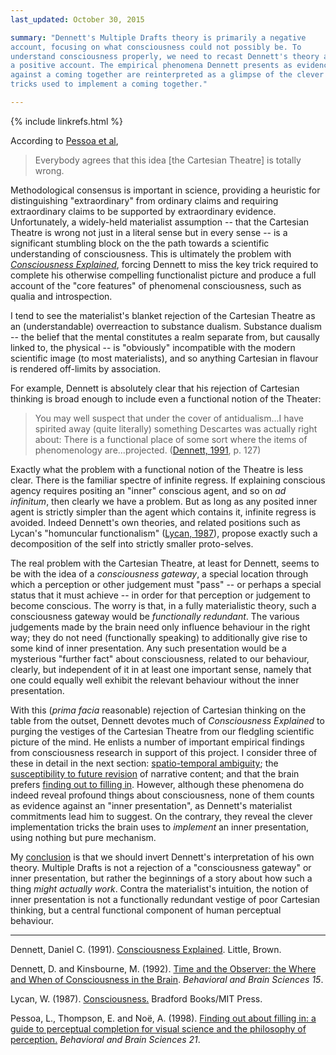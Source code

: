 ```yaml
---
last_updated: October 30, 2015

summary: "Dennett's Multiple Drafts theory is primarily a negative
account, focusing on what consciousness could not possibly be. To
understand consciousness properly, we need to recast Dennett's theory as
a positive account. The empirical phenomena Dennett presents as evidence
against a coming together are reinterpreted as a glimpse of the clever
tricks used to implement a coming together."

---
```


{% include linkrefs.html %}

According to [Pessoa et al](#pessoa98),

> Everybody agrees that this idea [the Cartesian Theatre] is totally wrong.

Methodological consensus is important in science, providing a heuristic
for distinguishing "extraordinary" from ordinary claims and requiring
extraordinary claims to be supported by extraordinary evidence.
Unfortunately, a widely-held materialist assumption -- that the
Cartesian Theatre is wrong not just in a literal sense but in every
sense -- is a significant stumbling block on the the path towards a
scientific understanding of consciousness. This is ultimately the
problem with [_Consciousness Explained_](#dennett91a), forcing Dennett
to miss the key trick required to complete his otherwise compelling
functionalist picture and produce a full account of the "core features"
of phenomenal consciousness, such as qualia and introspection.

I tend to see the materialist's blanket rejection of the Cartesian
Theatre as an (understandable) overreaction to substance dualism.
Substance dualism -- the belief that the mental constitutes a realm
separate from, but causally linked to, the physical -- is "obviously"
incompatible with the modern scientific image (to most materialists),
and so anything Cartesian in flavour is rendered off-limits by
association.

For example, Dennett is absolutely clear that his rejection of Cartesian
thinking is broad enough to include even a functional notion of the
Theater:

> You may well suspect that under the cover of antidualism...I have
> spirited away (quite literally) something Descartes was actually right
> about: There is a functional place of some sort where the items of
> phenomenology are...projected.
> ([Dennett, 1991](#dennett91a), p. 127)

Exactly what the problem with a functional notion of the Theatre is less
clear. There is the familiar spectre of infinite regress. If explaining
conscious agency requires positing an "inner" conscious agent, and so on
_ad infinitum_, then clearly we have a problem. But as long as any
posited inner agent is strictly simpler than the agent which contains
it, infinite regress is avoided. Indeed Dennett's own theories, and
related positions such as Lycan's "homuncular functionalism"
([Lycan, 1987](#lycan87)), propose exactly such a decomposition of the
self into strictly smaller proto-selves.

The real problem with the Cartesian Theatre, at least for Dennett, seems
to be with the idea of a _consciousness gateway_, a special location
through which a perception or other judgement must "pass" -- or perhaps
a special status that it must achieve -- in order for that perception or
judgement to become conscious. The worry is that, in a fully
materialistic theory, such a consciousness gateway would be
_functionally redundant_. The various judgements made by the brain need
only influence behaviour in the right way; they do not need
(functionally speaking) to additionally give rise to some kind of inner
presentation. Any such presentation would be a mysterious "further fact"
about consciousness, related to our behaviour, clearly, but independent
of it in at least one important sense, namely that one could equally
well exhibit the relevant behaviour without the inner presentation.

With this (_prima facia_ reasonable) rejection of Cartesian thinking on
the table from the outset, Dennett devotes much of _Consciousness
Explained_ to purging the vestiges of the Cartesian Theatre from our
fledgling scientific picture of the mind. He enlists a number of
important empirical findings from consciousness research in support of
this project. I consider three of these in detail in the next section:
[spatio-temporal ambiguity](multiple-drafts-dennett-spatio-temporal.html);
the
[susceptibility to future revision](multiple-drafts-dennett-non-monotonic.html)
of narrative content; and that the brain prefers
[finding out to filling in](multiple-drafts-dennett-finding-out.html).
However, although these phenomena do indeed reveal profound things about
consciousness, none of them counts as evidence against an "inner
presentation", as Dennett's materialist commitments lead him to suggest.
On the contrary, they reveal the clever implementation tricks the brain
uses to _implement_ an inner presentation, using nothing but pure
mechanism.

My [conclusion](multiple-drafts-functional-gateway.html) is that we
should invert Dennett's interpretation of his own theory. Multiple
Drafts is not a rejection of a "consciousness gateway" or inner
presentation, but rather the beginnings of a story about how such a
thing _might actually work_. Contra the materialist's intuition, the
notion of inner presentation is not a functionally redundant vestige of
poor Cartesian thinking, but a central functional component of human
perceptual behaviour.

- - -

<a name="dennett91a"></a>Dennett, Daniel C. (1991).
[Consciousness Explained](). Little, Brown.

<a name="dennett92"></a>Dennett, D. and Kinsbourne, M. (1992).
[Time and the Observer: the Where and When of Consciousness in the Brain]().
_Behavioral and Brain Sciences 15_.

<a name="lycan87"></a>Lycan, W. (1987). [Consciousness.]() Bradford
Books/MIT Press.

<a name="pessoa98"></a>Pessoa, L., Thompson, E. and Noë, A. (1998).
[Finding out about filling in: a guide to perceptual completion for visual science and the philosophy of perception.]()
_Behavioral and Brain Sciences 21_.
